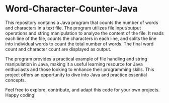# Word-Character-Counter-Java

This repository contains a Java program that counts the number of words and characters in a text file. The program utilizes file input/output operations and string manipulation to analyze the content of the file. It reads each line of the file, counts the characters in each line, and splits the line into individual words to count the total number of words. The final word count and character count are displayed as output.

The program provides a practical example of file handling and string manipulation in Java, making it a useful learning resource for Java enthusiasts and those looking to enhance their programming skills. This project offers an opportunity to dive into Java and practice essential concepts.

Feel free to explore, contribute, and adapt this code for your own projects. Happy coding!
